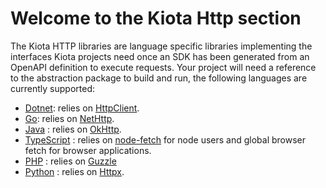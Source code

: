 # Welcome to the Kiota Http section

The Kiota HTTP libraries are language specific libraries implementing the interfaces Kiota projects need once an SDK has been generated from an OpenAPI definition to execute requests.
Your project will need a reference to the abstraction package to build and run, the following languages are currently supported:

- [Dotnet](https://github.com/microsoft/kiota-http-dotnet): relies on [HttpClient](https://docs.microsoft.com/en-us/dotnet/api/system.net.http.httpclient?view=net-7.0).
- [Go](https://github.com/microsoft/kiota-http-go/): relies on [NetHttp](https://pkg.go.dev/net/http).
- [Java](https://github.com/microsoft/kiota-java/tree/main/components/http/okHttp) : relies on [OkHttp](https://square.github.io/okhttp/).
- [TypeScript](https://github.com/microsoft/kiota-typescript/tree/main/packages/http/fetch) : relies on [node-fetch](https://www.npmjs.com/package/cross-fetch) for node users and global browser fetch for browser applications.
- [PHP](https://github.com/microsoft/kiota-http-guzzle-php) : relies on [Guzzle](http://guzzlephp.org/)
- [Python](https://github.com/microsoft/kiota-http-python) : relies on [Httpx](https://www.python-httpx.org/).
